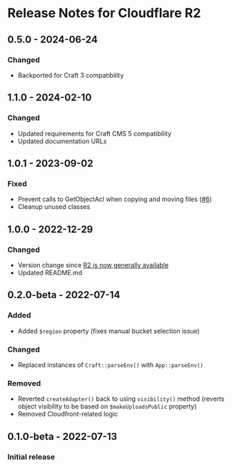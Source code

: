 # Release Notes for Cloudflare R2

## 0.5.0 - 2024-06-24

### Changed
- Backported for Craft 3 compatibility

## 1.1.0 - 2024-02-10

### Changed
- Updated requirements for Craft CMS 5 compatibility
- Updated documentation URLs

## 1.0.1 - 2023-09-02

### Fixed
- Prevent calls to GetObjectAcl when copying and moving files ([#6](https://github.com/jrrdnx/craft-cloudflare-r2/issues/6))
- Cleanup unused classes

## 1.0.0 - 2022-12-29

### Changed
- Version change since [R2 is now generally available](https://blog.cloudflare.com/r2-ga/)
- Updated README.md

## 0.2.0-beta - 2022-07-14

### Added
- Added `$region` property (fixes manual bucket selection issue)

### Changed
- Replaced instances of `Craft::parseEnv()` with `App::parseEnv()`

### Removed
- Reverted `createAdapter()` back to using `visibility()` method (reverts object visibility to be based on `$makeUploadsPublic` property)
- Removed Cloudfront-related logic

## 0.1.0-beta - 2022-07-13

### Initial release
